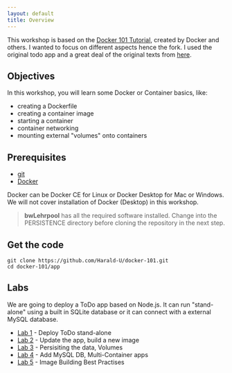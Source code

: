 ```yaml
---
layout: default
title: Overview
---
```


This workshop is based on the [Docker 101 Tutorial](https://www.docker.com/101-tutorial/), created by Docker and others. I wanted to focus on different aspects hence the fork. I used the original todo app and a great deal of the original texts from [here](https://github.com/docker/getting-started).

## Objectives

In this workshop, you will learn some Docker or Container basics, like:

* creating a Dockerfile
* creating a container image
* starting a container
* container networking
* mounting external "volumes" onto containers

## Prerequisites

* [git](https://git-scm.com/downloads)
* [Docker](https://docs.docker.com/desktop/)

Docker can be Docker CE for Linux or Docker Desktop for Mac or Windows. We will not cover installation of Docker (Desktop) in this workshop.  

> **bwLehrpool** has all the required software installed. Change into the PERSISTENCE directory before cloning the repository in the next step.

## Get the code

```
git clone https://github.com/Harald-U/docker-101.git
cd docker-101/app
```

## Labs

We are going to deploy a ToDo app based on Node.js. It can run "stand-alone" using a built in SQLite database or it can connect with a external MySQL database. 

- [Lab 1](docs/lab1.md) - Deploy ToDo stand-alone
- [Lab 2](docs/lab2.md) - Update the app, build a new image
- [Lab 3](docs/lab3.md) - Persisiting the data, Volumes
- [Lab 4](docs/lab4.md) - Add MySQL DB, Multi-Container apps
- [Lab 5](docs/lab5.md) - Image Building Best Practises

